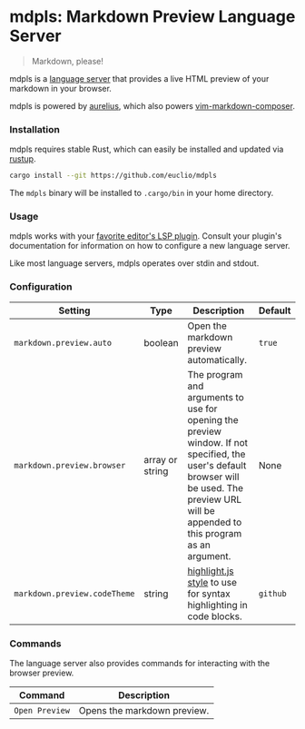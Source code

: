 # mdpls: Markdown Preview Language Server

> Markdown, please!

mdpls is a [language server] that provides a live HTML preview of your markdown
in your browser.

mdpls is powered by [aurelius], which also powers [vim-markdown-composer].

### Installation

mdpls requires stable Rust, which can easily be installed and updated via
[rustup].

```sh
cargo install --git https://github.com/euclio/mdpls
```

The `mdpls` binary will be installed to `.cargo/bin` in your home directory.

### Usage

mdpls works with your [favorite editor's LSP plugin][lsp-tools]. Consult
your plugin's documentation for information on how to configure a new language
server.

Like most language servers, mdpls operates over stdin and stdout.

### Configuration

| Setting | Type | Description | Default
| - | - | - | -
| `markdown.preview.auto` | boolean | Open the markdown preview automatically. | `true`
| `markdown.preview.browser` | array or string | The program and arguments to use for opening the preview window. If not specified, the user's default browser will be used. The preview URL will be appended to this program as an argument. | None
| `markdown.preview.codeTheme` | string | [highlight.js style] to use for syntax highlighting in code blocks. | `github`

### Commands

The language server also provides commands for interacting with the browser preview.

| Command | Description
| - | -
| `Open Preview` | Opens the markdown preview.

[language server]: https://microsoft.github.io/language-server-protocol/
[aurelius]: https://github.com/euclio/aurelius
[vim-markdown-composer]: https://github.com/euclio/vim-markdown-composer
[rustup]: https://rustup.rs
[lsp-tools]: https://microsoft.github.io/language-server-protocol/implementors/tools/
[highlight.js style]: https://highlightjs.org/static/demo/
